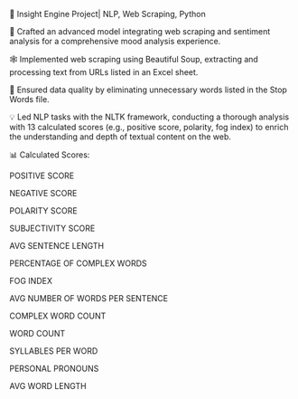 🧠 Insight Engine Project| NLP, Web Scraping, Python

🚀 Crafted an advanced model integrating web scraping and sentiment analysis for a comprehensive mood analysis experience.

🕸️ Implemented web scraping using Beautiful Soup, extracting and processing text from URLs listed in an Excel sheet.

🧹 Ensured data quality by eliminating unnecessary words listed in the Stop Words file.

💡 Led NLP tasks with the NLTK framework, conducting a thorough analysis with 13 calculated scores (e.g., positive score, polarity, fog index) to enrich the understanding and depth of textual content on the web.

📊 Calculated Scores:

POSITIVE SCORE

NEGATIVE SCORE

POLARITY SCORE

SUBJECTIVITY SCORE

AVG SENTENCE LENGTH

PERCENTAGE OF COMPLEX WORDS

FOG INDEX

AVG NUMBER OF WORDS PER SENTENCE

COMPLEX WORD COUNT

WORD COUNT

SYLLABLES PER WORD

PERSONAL PRONOUNS

AVG WORD LENGTH
